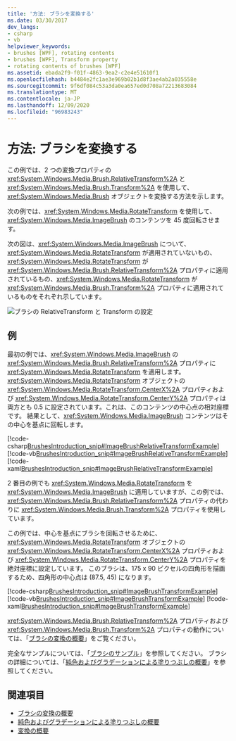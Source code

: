 ```yaml
---
title: '方法: ブラシを変換する'
ms.date: 03/30/2017
dev_langs:
- csharp
- vb
helpviewer_keywords:
- brushes [WPF], rotating contents
- brushes [WPF], Transform property
- rotating contents of brushes [WPF]
ms.assetid: ebada2f9-f01f-4863-9ea2-c2e4e51610f1
ms.openlocfilehash: b4484e2fc1ae3e969b02b1d8f3ae4ab2a035558e
ms.sourcegitcommit: 9f6df084c53a3da0ea657ed0d708a72213683084
ms.translationtype: MT
ms.contentlocale: ja-JP
ms.lasthandoff: 12/09/2020
ms.locfileid: "96983243"
---
```

# <a name="how-to-transform-a-brush"></a>方法: ブラシを変換する
この例では、2 つの変換プロパティの <xref:System.Windows.Media.Brush.RelativeTransform%2A> と <xref:System.Windows.Media.Brush.Transform%2A> を使用して、<xref:System.Windows.Media.Brush> オブジェクトを変換する方法を示します。  
  
 次の例では、<xref:System.Windows.Media.RotateTransform> を使用して、<xref:System.Windows.Media.ImageBrush> のコンテンツを 45 度回転させます。  
  
 次の図は、<xref:System.Windows.Media.ImageBrush> について、<xref:System.Windows.Media.RotateTransform> が適用されていないもの、<xref:System.Windows.Media.RotateTransform> が <xref:System.Windows.Media.Brush.RelativeTransform%2A> プロパティに適用されているもの、<xref:System.Windows.Media.RotateTransform> が <xref:System.Windows.Media.Brush.Transform%2A> プロパティに適用されているものをそれぞれ示しています。  
  
 ![ブラシの RelativeTransform と Transform の設定](./media/wcpsdk-graphicsmm-transformandrelativetransform.png "wcpsdk_graphicsmm_transformandrelativetransform")  
  
## <a name="example"></a>例  
 最初の例では、<xref:System.Windows.Media.ImageBrush> の <xref:System.Windows.Media.Brush.RelativeTransform%2A> プロパティに <xref:System.Windows.Media.RotateTransform> を適用します。 <xref:System.Windows.Media.RotateTransform> オブジェクトの <xref:System.Windows.Media.RotateTransform.CenterX%2A> プロパティおよび <xref:System.Windows.Media.RotateTransform.CenterY%2A> プロパティは両方とも 0.5 に設定されています。これは、このコンテンツの中心点の相対座標です。 結果として、<xref:System.Windows.Media.ImageBrush> コンテンツはその中心を基点に回転します。  
  
 [!code-csharp[BrushesIntroduction_snip#ImageBrushRelativeTransformExample](~/samples/snippets/csharp/VS_Snippets_Wpf/BrushesIntroduction_snip/CSharp/BrushTransformExample.cs#imagebrushrelativetransformexample)]
 [!code-vb[BrushesIntroduction_snip#ImageBrushRelativeTransformExample](~/samples/snippets/visualbasic/VS_Snippets_Wpf/BrushesIntroduction_snip/visualbasic/brushtransformexample.vb#imagebrushrelativetransformexample)]
 [!code-xaml[BrushesIntroduction_snip#ImageBrushRelativeTransformExample](~/samples/snippets/xaml/VS_Snippets_Wpf/BrushesIntroduction_snip/XAML/BrushTransformExample.xaml#imagebrushrelativetransformexample)]  
  
 2 番目の例でも <xref:System.Windows.Media.RotateTransform> を <xref:System.Windows.Media.ImageBrush> に適用していますが、この例では、<xref:System.Windows.Media.Brush.RelativeTransform%2A> プロパティの代わりに <xref:System.Windows.Media.Brush.Transform%2A> プロパティを使用しています。  
  
 この例では、中心を基点にブラシを回転させるために、<xref:System.Windows.Media.RotateTransform> オブジェクトの <xref:System.Windows.Media.RotateTransform.CenterX%2A> プロパティおよび <xref:System.Windows.Media.RotateTransform.CenterY%2A> プロパティを絶対座標に設定しています。 このブラシは、175 x 90 ピクセルの四角形を描画するため、四角形の中心点は (87.5, 45) になります。  
  
 [!code-csharp[BrushesIntroduction_snip#ImageBrushTransformExample](~/samples/snippets/csharp/VS_Snippets_Wpf/BrushesIntroduction_snip/CSharp/BrushTransformExample.cs#imagebrushtransformexample)]
 [!code-vb[BrushesIntroduction_snip#ImageBrushTransformExample](~/samples/snippets/visualbasic/VS_Snippets_Wpf/BrushesIntroduction_snip/visualbasic/brushtransformexample.vb#imagebrushtransformexample)]
 [!code-xaml[BrushesIntroduction_snip#ImageBrushTransformExample](~/samples/snippets/xaml/VS_Snippets_Wpf/BrushesIntroduction_snip/XAML/BrushTransformExample.xaml#imagebrushtransformexample)]  
  
 <xref:System.Windows.Media.Brush.RelativeTransform%2A> プロパティおよび <xref:System.Windows.Media.Brush.Transform%2A> プロパティの動作については、「[ブラシの変換の概要](brush-transformation-overview.md)」をご覧ください。  
  
 完全なサンプルについては、「[ブラシのサンプル](https://github.com/Microsoft/WPF-Samples/tree/master/Graphics/Brushes)」を参照してください。 ブラシの詳細については、「[純色およびグラデーションによる塗りつぶしの概要](painting-with-solid-colors-and-gradients-overview.md)」を参照してください。  
  
## <a name="see-also"></a>関連項目

- [ブラシの変換の概要](brush-transformation-overview.md)
- [純色およびグラデーションによる塗りつぶしの概要](painting-with-solid-colors-and-gradients-overview.md)
- [変換の概要](transforms-overview.md)
